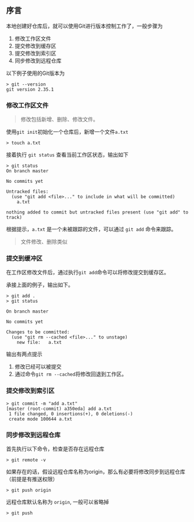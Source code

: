 ## 序言
本地创建好仓库后，就可以使用Git进行版本控制工作了，一般步骤为
1. 修改工作区文件
2. 提交修改到缓存区
3. 提交修改到索引区
4. 同步修改到远程仓库

以下例子使用的Git版本为
```
> git --version
git version 2.35.1
```

### 修改工作区文件

> 修改包括新增、删除、修改文件。

使用`git init`初始化一个仓库后，新增一个文件`a.txt`
```
> touch a.txt
```
接着执行 `git status` 查看当前工作区状态，输出如下
```
> git status
On branch master

No commits yet

Untracked files:
  (use "git add <file>..." to include in what will be committed)
	a.txt

nothing added to commit but untracked files present (use "git add" to track)
```
根据提示，`a.txt` 是一个未被跟踪的文件，可以通过 `git add` 命令来跟踪。

> 文件修改、删除类似

### 提交到缓冲区
在工作区修改文件后，通过执行`git add`命令可以将修改提交到缓存区。

承接上面的例子，输出如下。
```
> git add .
> git status

On branch master

No commits yet

Changes to be committed:
  (use "git rm --cached <file>..." to unstage)
	new file:   a.txt
```
输出有两点提示

1. 修改已经可以被提交
2. 通过命令`git rm --cached`将修改回退到工作区。


### 提交修改到索引区
```
> git commit -m "add a.txt"
[master (root-commit) a350eda] add a.txt
 1 file changed, 0 insertions(+), 0 deletions(-)
 create mode 100644 a.txt
```

### 同步修改到远程仓库
首先执行以下命令，检查是否存在远程仓库
```
> git remote -v
```
如果存在的话，假设远程仓库名称为origin，那么有必要将修改同步到远程仓库（前提是有推送权限）
```
> git push origin
```
远程仓库默认名称为 `origin`, 一般可以省略掉
```
> git push
```